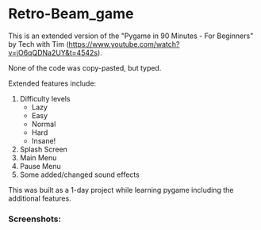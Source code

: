 # Retro-Beam_game

This is an extended version of the "Pygame in 90 Minutes - For Beginners" by Tech with Tim (https://www.youtube.com/watch?v=jO6qQDNa2UY&t=4542s).

None of the code was copy-pasted, but typed.

Extended features include:
  1. Difficulty levels
      - Lazy
      - Easy
      - Normal
      - Hard
      - Insane!
  2. Splash Screen
  3. Main Menu
  4. Pause Menu
  5. Some added/changed sound effects

This was built as a 1-day project while learning pygame including the additional features.

<h3>Screenshots:</h3>
